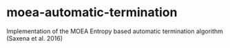 # moea-automatic-termination
Implementation of the MOEA Entropy based automatic termination algorithm (Saxena et al. 2016)
